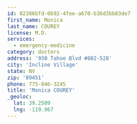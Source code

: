 ```yaml
---
id: 02386bfd-0b92-4fee-a670-b36d3bb03de7
first_name: Monica
last_name: COUREY
license: M.D.
services:
  - emergency-medicine
category: doctors
address: '930 Tahoe Blvd #802-528'
city: 'Incline Village'
state: NV
zip: '89451'
phone: 775-846-3245
title: 'Monica COUREY'
_geoloc:
  lat: 39.2509
  lng: -119.967
---
```

